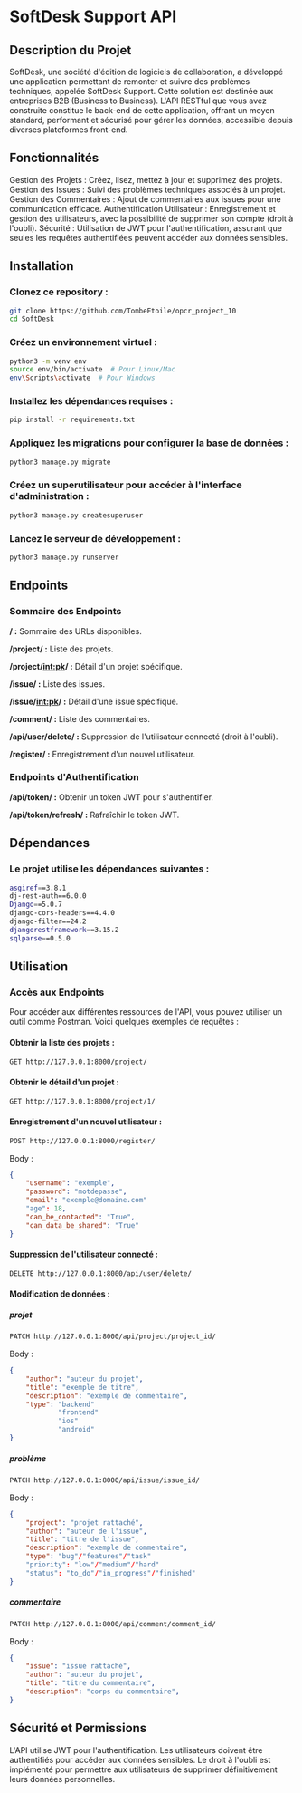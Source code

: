 # SoftDesk Support API

## Description du Projet

SoftDesk, une société d'édition de logiciels de collaboration, a développé une application permettant de remonter et suivre des problèmes techniques, appelée SoftDesk Support. Cette solution est destinée aux entreprises B2B (Business to Business). L'API RESTful que vous avez construite constitue le back-end de cette application, offrant un moyen standard, performant et sécurisé pour gérer les données, accessible depuis diverses plateformes front-end.

## Fonctionnalités
Gestion des Projets : Créez, lisez, mettez à jour et supprimez des projets.
Gestion des Issues : Suivi des problèmes techniques associés à un projet.
Gestion des Commentaires : Ajout de commentaires aux issues pour une communication efficace.
Authentification Utilisateur : Enregistrement et gestion des utilisateurs, avec la possibilité de supprimer son compte (droit à l'oubli).
Sécurité : Utilisation de JWT pour l'authentification, assurant que seules les requêtes authentifiées peuvent accéder aux données sensibles.

## Installation

### Clonez ce repository :
```bash
git clone https://github.com/TombeEtoile/opcr_project_10
cd SoftDesk
```

### Créez un environnement virtuel :
```bash
python3 -m venv env
source env/bin/activate  # Pour Linux/Mac
env\Scripts\activate  # Pour Windows
```

### Installez les dépendances requises :
```bash
pip install -r requirements.txt
```

### Appliquez les migrations pour configurer la base de données :
```bash
python3 manage.py migrate
```

### Créez un superutilisateur pour accéder à l'interface d'administration :
```bash
python3 manage.py createsuperuser
```

### Lancez le serveur de développement :
```bash
python3 manage.py runserver
```

## Endpoints

### Sommaire des Endpoints

__/ :__ Sommaire des URLs disponibles.

__/project/ :__ Liste des projets.

__/project/<int:pk>/ :__ Détail d'un projet spécifique.

__/issue/ :__ Liste des issues.

__/issue/<int:pk>/ :__ Détail d'une issue spécifique.

__/comment/ :__ Liste des commentaires.

__/api/user/delete/ :__ Suppression de l'utilisateur connecté (droit à l'oubli).

__/register/ :__ Enregistrement d'un nouvel utilisateur.

### Endpoints d'Authentification

__/api/token/ :__ Obtenir un token JWT pour s'authentifier.

__/api/token/refresh/ :__ Rafraîchir le token JWT.


## Dépendances

### Le projet utilise les dépendances suivantes :

```bash
asgiref==3.8.1
dj-rest-auth==6.0.0
Django==5.0.7
django-cors-headers==4.4.0
django-filter==24.2
djangorestframework==3.15.2
sqlparse==0.5.0
```

## Utilisation

### Accès aux Endpoints

Pour accéder aux différentes ressources de l'API, vous pouvez utiliser un outil comme Postman. Voici quelques exemples de requêtes :

#### Obtenir la liste des projets :

```bash
GET http://127.0.0.1:8000/project/
```

#### Obtenir le détail d'un projet :

```bash
GET http://127.0.0.1:8000/project/1/
```

#### Enregistrement d'un nouvel utilisateur :
```bash
POST http://127.0.0.1:8000/register/
```

Body :
```json
{
    "username": "exemple",
    "password": "motdepasse",
    "email": "exemple@domaine.com"
    "age": 18,
    "can_be_contacted": "True",
    "can_data_be_shared": "True"
}
```

#### Suppression de l'utilisateur connecté :
```bash
DELETE http://127.0.0.1:8000/api/user/delete/
```

#### Modification de données :
##### projet
```bash
PATCH http://127.0.0.1:8000/api/project/project_id/
```
Body :
```json
{
    "author": "auteur du projet",
    "title": "exemple de titre",
    "description": "exemple de commentaire",
    "type": "backend"
            "frontend"
            "ios"
            "android"
}
```
##### problème
```bash
PATCH http://127.0.0.1:8000/api/issue/issue_id/
```
Body :
```json
{
    "project": "projet rattaché",
    "author": "auteur de l'issue",
    "title": "titre de l'issue",
    "description": "exemple de commentaire",
    "type": "bug"/"features"/"task"
    "priority": "low"/"medium"/"hard"
    "status": "to_do"/"in_progress"/"finished"
}
```
##### commentaire
```bash
PATCH http://127.0.0.1:8000/api/comment/comment_id/
```
Body :
```json
{
    "issue": "issue rattaché",
    "author": "auteur du projet",
    "title": "titre du commentaire",
    "description": "corps du commentaire",
}
```


## Sécurité et Permissions

L'API utilise JWT pour l'authentification.
Les utilisateurs doivent être authentifiés pour accéder aux données sensibles.
Le droit à l'oubli est implémenté pour permettre aux utilisateurs de supprimer définitivement leurs données personnelles.


